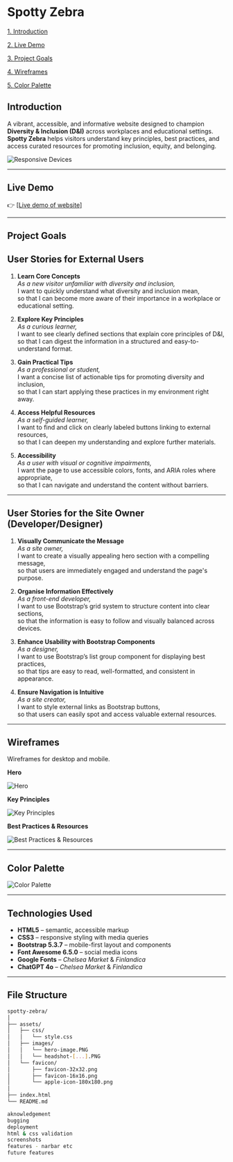 # Spotty Zebra

[1. Introduction](#introduction)

[2. Live Demo](#live-demo)

[3. Project Goals](#project-goals)

[4. Wireframes](#wireframes)

[5. Color Palette](#color-palette)


## Introduction
A vibrant, accessible, and informative website designed to champion **Diversity & Inclusion (D&I)** across workplaces and educational settings. **Spotty Zebra** helps visitors understand key principles, best practices, and access curated resources for promoting inclusion, equity, and belonging.

![Responsive Devices](https://github.com/nadiaglitch/spotty-zebra/blob/main/assets/images/devices-mockup.jpeg) 

---

## Live Demo

👉 [[Live demo of website]](https://nadiaglitch.github.io/spotty-zebra/)

---

## Project Goals

## User Stories for External Users

1. **Learn Core Concepts**  
   *As a new visitor unfamiliar with diversity and inclusion,*  
   I want to quickly understand what diversity and inclusion mean,  
   so that I can become more aware of their importance in a workplace or educational setting.

2. **Explore Key Principles**  
   *As a curious learner,*  
   I want to see clearly defined sections that explain core principles of D&I,  
   so that I can digest the information in a structured and easy-to-understand format.

3. **Gain Practical Tips**  
   *As a professional or student,*  
   I want a concise list of actionable tips for promoting diversity and inclusion,  
   so that I can start applying these practices in my environment right away.

4. **Access Helpful Resources**  
   *As a self-guided learner,*  
   I want to find and click on clearly labeled buttons linking to external resources,  
   so that I can deepen my understanding and explore further materials.

5. **Accessibility**  
   *As a user with visual or cognitive impairments,*  
   I want the page to use accessible colors, fonts, and ARIA roles where appropriate,  
   so that I can navigate and understand the content without barriers.

---

## User Stories for the Site Owner (Developer/Designer)

1. **Visually Communicate the Message**  
   *As a site owner,*  
   I want to create a visually appealing hero section with a compelling message,  
   so that users are immediately engaged and understand the page's purpose.

2. **Organise Information Effectively**  
   *As a front-end developer,*  
   I want to use Bootstrap’s grid system to structure content into clear sections,  
   so that the information is easy to follow and visually balanced across devices.

3. **Enhance Usability with Bootstrap Components**  
   *As a designer,*  
   I want to use Bootstrap’s list group component for displaying best practices,  
   so that tips are easy to read, well-formatted, and consistent in appearance.

4. **Ensure Navigation is Intuitive**  
   *As a site creator,*  
   I want to style external links as Bootstrap buttons,  
   so that users can easily spot and access valuable external resources.

---

## Wireframes
Wireframes for desktop and mobile.

**Hero**

![Hero](https://github.com/nadiaglitch/spotty-zebra/blob/main/assets/images/wireframes-1.png) 

**Key Principles**

![Key Principles](https://github.com/nadiaglitch/spotty-zebra/blob/main/assets/images/wireframes-2.png) 

**Best Practices & Resources**

![Best Practices & Resources](https://github.com/nadiaglitch/spotty-zebra/blob/main/assets/images/wireframes-3.png) 

---

## Color Palette

![Color Palette](https://github.com/nadiaglitch/spotty-zebra/blob/main/assets/images/color-palette.png)

---

## Technologies Used

- **HTML5** – semantic, accessible markup
- **CSS3** – responsive styling with media queries
- **Bootstrap 5.3.7** – mobile-first layout and components
- **Font Awesome 6.5.0** – social media icons
- **Google Fonts** – *Chelsea Market* & *Finlandica*
- **ChatGPT 4o** – *Chelsea Market* & *Finlandica*
---

## File Structure

```bash
spotty-zebra/
│
├── assets/
│   ├── css/
│   │   └── style.css
│   ├── images/
│   │   └── hero-image.PNG
│   │   └── headshot-[...].PNG
│   └── favicon/
│       ├── favicon-32x32.png
│       ├── favicon-16x16.png
│       └── apple-icon-180x180.png
│
├── index.html
└── README.md

aknowledgement
bugging
deployment
html & css validation
screenshots
features - narbar etc
future features
